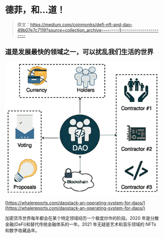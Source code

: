 # 德菲，和…道！

> 原文：<https://medium.com/coinmonks/defi-nft-and-dao-49b07e7c7119?source=collection_archive---------1----------------------->

## 道是发展最快的领域之一，可以扰乱我们生活的世界

![](img/67bfccf8a25d762b24745085a390735a.png)

[https://whalereports.com/daostack-an-operating-system-for-daos/](https://whalereports.com/daostack-an-operating-system-for-daos/)

加密货币世界每年都会在某个特定领域经历一个极度炒作的阶段。2020 年是分散金融(DeFi)和替代传统金融体系的一年。2021 年无疑是艺术和音乐领域的 NFTs 和数字收藏品年。